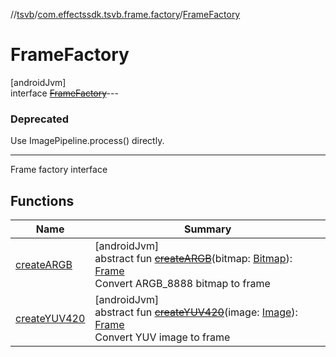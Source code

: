 //[tsvb](../../../index.md)/[com.effectssdk.tsvb.frame.factory](../index.md)/[FrameFactory](index.md)

# FrameFactory

[androidJvm]\
interface [~~FrameFactory~~](index.md)---

### Deprecated

Use ImagePipeline.process() directly.

---

Frame factory interface

## Functions

| Name | Summary |
|---|---|
| [createARGB](create-a-r-g-b.md) | [androidJvm]<br>abstract fun [~~createARGB~~](create-a-r-g-b.md)(bitmap: [Bitmap](https://developer.android.com/reference/kotlin/android/graphics/Bitmap.html)): [Frame](../../com.effectssdk.tsvb.frame/-frame/index.md)<br>Convert ARGB_8888 bitmap to frame |
| [createYUV420](create-y-u-v420.md) | [androidJvm]<br>abstract fun [~~createYUV420~~](create-y-u-v420.md)(image: [Image](https://developer.android.com/reference/kotlin/android/media/Image.html)): [Frame](../../com.effectssdk.tsvb.frame/-frame/index.md)<br>Convert YUV image to frame |
